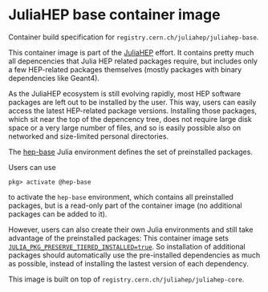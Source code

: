 # JuliaHEP base container image

Container build specification for `registry.cern.ch/juliahep/juliahep-base`.

This container image is part of the [JuliaHEP](https://www.juliahep.org/)
effort. It contains pretty much all depencencies that Julia HEP
related packages require, but includes only a few HEP-related packages
themselves (mostly packages with binary dependencies like Geant4).

As the JuliaHEP ecosystem is still evolving rapidly, most HEP software
packages are left out to be installed by the user. This way, users can easily
access the latest HEP-related package versions. Installing those packages,
which sit near the top of the depencency tree, does not require large disk
space or a very large number of files, and so is easily possible also on
networked and size-limited personal directories.

The [hep-base](environments/hep-base/Project.toml) Julia environment defines
the set of preinstalled packages.

Users can use

```
pkg> activate @hep-base
```

to activate the `hep-base` environment, which contains all preinstalled
packages, but is a read-only part of the container image (no additional
packages can be added to it).

However, users can also create their own Julia environments and still take
advantage of the preinstalled packages: This container image sets
[`JULIA_PKG_PRESERVE_TIERED_INSTALLED=true`](https://pkgdocs.julialang.org/v1/api/#Pkg.add).
So installation of additional packages should automatically use the
pre-installed dependencies as much as possible, instead of installing
the lastest version of each dependency.

This image is built on top of `registry.cern.ch/juliahep/juliahep-core`.
